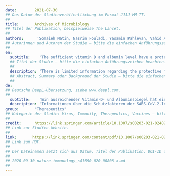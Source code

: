 ```yaml
---
date:        2021-07-30
## Das Datum der Studienveröffentlichung im Format JJJJ-MM-TT.
##
title:       Archives of Microbiology
## Titel der Publikation, beispielweise The Lancet.
##
authors:      'Somaieh Matin, Nasrin Fouladi, Yasamin Pahlevan, Vahid Asghariazar, Soheila Molaei, Hamid Afzoun Khiavi, Mohamad Negaresh & Elham Safarzadeh'
## Autorinnen und Autoren der Studie – bitte die einfachen Anführungszeichen beachten!
##
en:
  subtitle:    'The sufficient vitamin D and albumin level have a protective effect on COVID-19 infection'
  ## Titel der Studie – bitte die einfachen Anführungszeichen beachten!
  ##
  description: 'There is limited information regarding the protective factors of SARS-CoV-2 infection. This research is focused on analyzing the role of vitamin D and albumin in the severity, progression, or possible prevention of COVID-19 infection. In this case–control study, 191 patients and 203 healthy individuals were enrolled. Blood samples were taken to test the albumin and vitamin D levels of both groups. Our results show a direct association of vitamin D deficiency with the infection of COVID-19 and severity. According to our findings, 84.4% of patients with COVID-19 in this study had vitamin D deficiency. Moreover, the average level of albumin was significantly decreased in those infected patients who had respiratory symptoms. In the present study, a considerable negative correlation was established between the levels of vitamin D and the severity of COVID-19 infection. This reflects on the immunomodulatory and inhibitory nature of vitamin D to the viral replication.'
  ## Abstract, Summary oder Background der Studie – bitte die einfachen Anführungszeichen beachten!
  ##
de: 
## Deutsche DeepL-Übersetzung, siehe www.deepl.com.
##
  subtitle:    'Ein ausreichender Vitamin-D- und Albuminspiegel hat eine schützende Wirkung auf die COVID-19-Infektion'
  description: 'Informationen über die Schutzfaktoren der SARS-CoV-2-Infektion gibt es nur wenige. Die vorliegende Untersuchung konzentriert sich auf die Rolle von Vitamin D und Albumin bei der Schwere, dem Verlauf und der möglichen Prävention einer COVID-19-Infektion. An dieser Fall-Kontroll-Studie nahmen 191 Patienten und 203 gesunde Personen teil. Blutproben wurden entnommen, um den Albumin- und Vitamin-D-Spiegel beider Gruppen zu untersuchen. Unsere Ergebnisse zeigen einen direkten Zusammenhang zwischen einem Vitamin-D-Mangel und der Infektion mit COVID-19 und deren Schweregrad. Unseren Ergebnissen zufolge hatten 84,4 % der Patienten mit COVID-19 in dieser Studie einen Vitamin-D-Mangel. Außerdem war der durchschnittliche Albuminspiegel bei den infizierten Patienten, die Atemwegssymptome aufwiesen, signifikant verringert. In der vorliegenden Studie wurde eine erhebliche negative Korrelation zwischen dem Vitamin-D-Spiegel und dem Schweregrad der COVID-19-Infektion festgestellt. Dies deutet auf die immunmodulatorische und hemmende Wirkung von Vitamin D auf die Virusreplikation hin.'
group:       "Therapeutics"
## Kategorie der Studie: Virus, Immunity, Therapeutics, Vaccines – bitte die Anführungszeichen beachten!
##
credit:      https://link.springer.com/article/10.1007/s00203-021-02482-5
## Link zur Studien-Website.
##
link:       https://link.springer.com/content/pdf/10.1007/s00203-021-02482-5.pdf
## Link zum PDF.
##
## Der Dateinamen setzt sich aus Datum, Titel der Publikation, DOI-ID der Studie (nach dem letzten Slash) und der Dateiendung zusammen. Bitte den Unterstrich vor der DOI-ID beachten!
##
## 2020-09-30-nature-immunology_s41590-020-00808-x.md
##
---
```

<object data="{{ page.link }}" style='height:calc(100vh - 400px); width: 100%' type='application/pdf'></object>